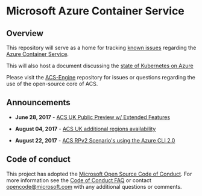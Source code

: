 # Microsoft Azure Container Service

## Overview

This repository will serve as a home for tracking [known issues](https://github.com/Azure/ACS/issues?utf8=%E2%9C%93&q=is%3Aopen%20is%3Aissue%20label%3Aknown-issue)
regarding the [Azure Container Service](https://azure.microsoft.com/en-us/services/container-service/).

This will also host a document discussing the [state of Kubernetes on Azure](kubernetes-status.md)

Please visit the [ACS-Engine](https://github.com/Azure/ACS-Engine) repository for issues or
questions regarding the use of the open-source core of ACS.

## Announcements

* **June 28, 2017** -  [ACS UK Public Preview w/ Extended Features](announcements/2017-06-28-acs-uk-public-preview.md)

* **August 04, 2017** - [ACS UK additional regions availability](announcements/2017-08-04_additional_regions.md)

* **August 22, 2017** - [ACS RPv2 Scenario's using the Azure CLI 2.0](announcements/2017-08-22_scenario_usage.md)

## Code of conduct

This project has adopted the [Microsoft Open Source Code of Conduct](https://opensource.microsoft.com/codeofconduct/). For more information see the [Code of Conduct FAQ](https://opensource.microsoft.com/codeofconduct/faq) or contact [opencode@microsoft.com](mailto:opencode@microsoft.com) with any additional questions or comments.
